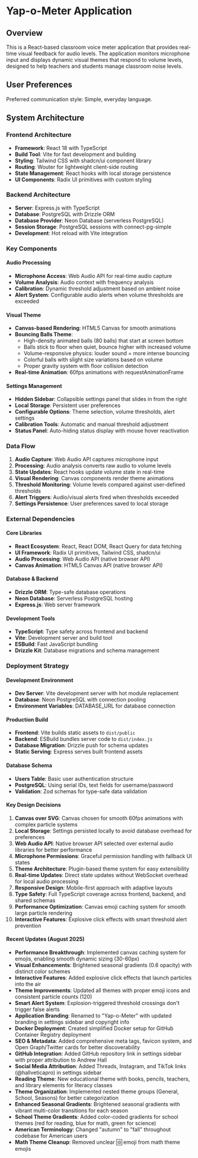 # Yap-o-Meter Application

## Overview

This is a React-based classroom voice meter application that provides real-time visual feedback for audio levels. The application monitors microphone input and displays dynamic visual themes that respond to volume levels, designed to help teachers and students manage classroom noise levels.

## User Preferences

Preferred communication style: Simple, everyday language.

## System Architecture

### Frontend Architecture
- **Framework**: React 18 with TypeScript
- **Build Tool**: Vite for fast development and building
- **Styling**: Tailwind CSS with shadcn/ui component library
- **Routing**: Wouter for lightweight client-side routing
- **State Management**: React hooks with local storage persistence
- **UI Components**: Radix UI primitives with custom styling

### Backend Architecture
- **Server**: Express.js with TypeScript
- **Database**: PostgreSQL with Drizzle ORM
- **Database Provider**: Neon Database (serverless PostgreSQL)
- **Session Storage**: PostgreSQL sessions with connect-pg-simple
- **Development**: Hot reload with Vite integration

### Key Components

#### Audio Processing
- **Microphone Access**: Web Audio API for real-time audio capture
- **Volume Analysis**: Audio context with frequency analysis
- **Calibration**: Dynamic threshold adjustment based on ambient noise
- **Alert System**: Configurable audio alerts when volume thresholds are exceeded

#### Visual Theme
- **Canvas-based Rendering**: HTML5 Canvas for smooth animations
- **Bouncing Balls Theme**: 
  - High-density animated balls (80 balls) that start at screen bottom
  - Balls stick to floor when quiet, bounce higher with increased volume
  - Volume-responsive physics: louder sound = more intense bouncing
  - Colorful balls with slight size variations based on volume
  - Proper gravity system with floor collision detection
- **Real-time Animation**: 60fps animations with requestAnimationFrame

#### Settings Management
- **Hidden Sidebar**: Collapsible settings panel that slides in from the right
- **Local Storage**: Persistent user preferences
- **Configurable Options**: Theme selection, volume thresholds, alert settings
- **Calibration Tools**: Automatic and manual threshold adjustment
- **Status Panel**: Auto-hiding status display with mouse hover reactivation

### Data Flow

1. **Audio Capture**: Web Audio API captures microphone input
2. **Processing**: Audio analysis converts raw audio to volume levels
3. **State Updates**: React hooks update volume state in real-time
4. **Visual Rendering**: Canvas components render theme animations
5. **Threshold Monitoring**: Volume levels compared against user-defined thresholds
6. **Alert Triggers**: Audio/visual alerts fired when thresholds exceeded
7. **Settings Persistence**: User preferences saved to local storage

### External Dependencies

#### Core Libraries
- **React Ecosystem**: React, React DOM, React Query for data fetching
- **UI Framework**: Radix UI primitives, Tailwind CSS, shadcn/ui
- **Audio Processing**: Web Audio API (native browser API)
- **Canvas Animation**: HTML5 Canvas API (native browser API)

#### Database & Backend
- **Drizzle ORM**: Type-safe database operations
- **Neon Database**: Serverless PostgreSQL hosting
- **Express.js**: Web server framework

#### Development Tools
- **TypeScript**: Type safety across frontend and backend
- **Vite**: Development server and build tool
- **ESBuild**: Fast JavaScript bundling
- **Drizzle Kit**: Database migrations and schema management

### Deployment Strategy

#### Development Environment
- **Dev Server**: Vite development server with hot module replacement
- **Database**: Neon PostgreSQL with connection pooling
- **Environment Variables**: DATABASE_URL for database connection

#### Production Build
- **Frontend**: Vite builds static assets to `dist/public`
- **Backend**: ESBuild bundles server code to `dist/index.js`
- **Database Migration**: Drizzle push for schema updates
- **Static Serving**: Express serves built frontend assets

#### Database Schema
- **Users Table**: Basic user authentication structure
- **PostgreSQL**: Using serial IDs, text fields for username/password
- **Validation**: Zod schemas for type-safe data validation

#### Key Design Decisions

1. **Canvas over SVG**: Canvas chosen for smooth 60fps animations with complex particle systems
2. **Local Storage**: Settings persisted locally to avoid database overhead for preferences
3. **Web Audio API**: Native browser API selected over external audio libraries for better performance
4. **Microphone Permissions**: Graceful permission handling with fallback UI states
5. **Theme Architecture**: Plugin-based theme system for easy extensibility
6. **Real-time Updates**: Direct state updates without WebSocket overhead for local audio processing
7. **Responsive Design**: Mobile-first approach with adaptive layouts
8. **Type Safety**: Full TypeScript coverage across frontend, backend, and shared schemas
9. **Performance Optimization**: Canvas emoji caching system for smooth large particle rendering
10. **Interactive Features**: Explosive click effects with smart threshold alert prevention

#### Recent Updates (August 2025)

- **Performance Breakthrough**: Implemented canvas caching system for emojis, enabling smooth dynamic sizing (30-60px)
- **Visual Enhancements**: Brightened seasonal gradients (0.6 opacity) with distinct color schemes
- **Interactive Features**: Added explosive click effects that launch particles into the air
- **Theme Improvements**: Updated all themes with proper emoji icons and consistent particle counts (120)
- **Smart Alert System**: Explosion-triggered threshold crossings don't trigger false alerts
- **Application Branding**: Renamed to "Yap-o-Meter" with updated branding in settings sidebar and copyright info
- **Docker Deployment**: Created simplified Docker setup for GitHub Container Registry deployment
- **SEO & Metadata**: Added comprehensive meta tags, favicon system, and Open Graph/Twitter cards for better discoverability
- **GitHub Integration**: Added GitHub repository link in settings sidebar with proper attribution to Andrew Hall
- **Social Media Attribution**: Added Threads, Instagram, and TikTok links (@hallveticapro) in settings sidebar
- **Reading Theme**: New educational theme with books, pencils, teachers, and library elements for literacy classes
- **Theme Organization**: Implemented nested theme groups (General, School, Seasons) for better categorization
- **Enhanced Seasonal Gradients**: Brightened seasonal gradients with vibrant multi-color transitions for each season
- **School Theme Gradients**: Added color-coded gradients for school themes (red for reading, blue for math, green for science)
- **American Terminology**: Changed "autumn" to "fall" throughout codebase for American users
- **Math Theme Cleanup**: Removed unclear 🆔 emoji from math theme emojis